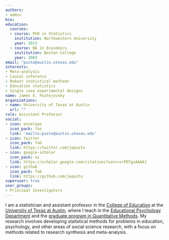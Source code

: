 ```yaml
---
authors:
- admin
bio: 
education:
  courses:
  - course: PhD in Statistics
    institution: Northwestern University
    year: 2013
  - course: BA in Economics
    institution: Boston College
    year: 2003
email: "pusto@austin.utexas.edu"
interests:
- Meta-analysis
- Causal inference
- Robust statistical methods
- Education statistics
- Single case experimental designs
name: James E. Pustejovsky
organizations:
- name: University of Texas at Austin
  url: ""
role: Assistant Professor
social:
- icon: envelope
  icon_pack: fas
  link: 'mailto:pusto@austin.utexas.edu'
- icon: twitter
  icon_pack: fab
  link: https://twitter.com/jepusto
- icon: google-scholar
  icon_pack: ai
  link: https://scholar.google.com/citations?user=vrPDTgsAAAAJ
- icon: github
  icon_pack: fab
  link: https://github.com/jepusto
superuser: true
user_groups:
- Principal Investigators
---
```


I am a statistician and assistant professor in the [College of Education](https://education.utexas.edu/) at the [University of Texas at Austin](https://www.utexas.edu/), where I teach in the [Educational Psychology Department](https://education.utexas.edu/departments/educational-psychology) and the [graduate program in Quantitative Methods](https://education.utexas.edu/departments/educational-psychology/graduate-programs/quantitative-methods). My research involves developing statistical methods for problems in education, psychology, and other areas of social science research, with a focus on methods related to research synthesis and meta-analysis. 

